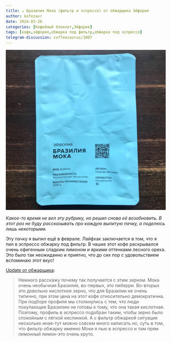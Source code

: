 ```yaml
---
title: ☕️ Бразилия Мока (фильтр и эспрессо) от обжарщика Эйфория
author: kofezavr
date: 2024-03-26
categories: [Кофейный блокнот,Эйфория]
tags: [кофе,эйфория,обжарка под фильтр,обжарка под эспрессо]
telegram-discussion: coffeesaurus/1007
--- 
```

![Бразилия Мока (фильтр и эспрессо) от обжарщика Эйфория](/assets/img/posts/24/03/moka.jpg)

*Какое-то время не вел эту рубрику, но решил снова её возобновить. В этот раз не буду рассказывать про каждую выпитую пачку, а поделюсь лишь некоторыми.*

Эту пачку я выпил ещё в феврале. Лайфхак заключается в том, что я пил в эспрессо обжарку под фильтр. В чашке этот кофе раскрывался очень офигенным сладким лимоном и яркими оттенками лесного ореха. Это было так неожиданно и приятно, что до сих пор с удовольствием вспоминаю этот вкус!

[Update от обжарщика](https://t.me/kofezavr/1013446):
> Немного расскажу почему так получается с этим зерном. Мока очень необычная Бразилия, во-первых, это пиберри. Во-вторых это довольно кислотное зерно, что для Бразилии не очень типично, при этом цена на этот кофе относительно демократична. При подборе профиля мы столкнулись с тем, что люди покупающие Бразилию не готовы к тому, что она такая кислотная. Поэтому, профиль в эспрессо подобран таким, чтобы зерно было спокойным с лёгкой кислинкой. А с фильтр обжаркой ситуация несколько иная-тут можно совсем много написать но, суть в том, что фильтр обжарку именно Моки я пью в эспрессо и там прям лимонный лимон-это очень круто.